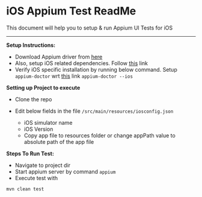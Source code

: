 # iOS Appium Test ReadMe

This document will help you to setup & run Appium UI Tests for iOS

-------------------------------------------
**Setup Instructions:**
- Download Appium driver from [here](http://appium.io/docs/en/about-appium/getting-started/)
- Also, setup iOS related dependencies. Follow [this](http://appium.io/docs/en/drivers/ios-xcuitest/index.html) link
- Verify iOS specific installation by running below command. Setup `appium-doctor` wrt [this](http://appium.io/docs/en/about-appium/getting-started/) link
```appium-doctor --ios```

**Setting up Project to execute**
- Clone the repo
- Edit below fields in the file `/src/main/resources/iosconfig.json`

    - iOS simulator name
    - iOS Version
    - Copy app file to resources folder or change appPath value to absolute path of the app file

**Steps To Run Test:**
- Navigate to project dir
- Start appium server by command
```appium```
- Execute test with
```
mvn clean test
```